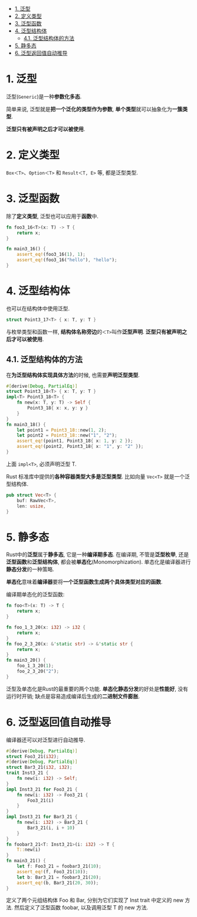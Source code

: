 
<!-- @import "[TOC]" {cmd="toc" depthFrom=1 depthTo=6 orderedList=false} -->

<!-- code_chunk_output -->

- [1. 泛型](#1-泛型)
- [2. 定义类型](#2-定义类型)
- [3. 泛型函数](#3-泛型函数)
- [4. 泛型结构体](#4-泛型结构体)
  - [4.1. 泛型结构体的方法](#41-泛型结构体的方法)
- [5. 静多态](#5-静多态)
- [6. 泛型返回值自动推导](#6-泛型返回值自动推导)

<!-- /code_chunk_output -->

# 1. 泛型

泛型(`Generic`)是一种**参数化多态**.

简单来说, 泛型就是**把一个泛化的类型作为参数**, **单个类型**就可以抽象化为**一簇类型**.

**泛型只有被声明之后才可以被使用**.

# 2. 定义类型

`Box＜T>`、`Option＜T>` 和 `Result＜T, E>` 等, 都是泛型类型.

# 3. 泛型函数

除了**定义类型**, 泛型也可以应用于**函数**中.

```rust
fn foo3_16<T>(x: T) -> T {
	return x;
}

fn main3_16() {
	assert_eq!(foo3_16(1), 1);
	assert_eq!(foo3_16("hello"), "hello");
}
```

# 4. 泛型结构体

也可以在结构体中使用泛型.

```rust
struct Point3_17<T> { x: T, y: T }
```

与枚举类型和函数一样, **结构体名称旁边**的`＜T>`叫作**泛型声明**. **泛型只有被声明之后才可以被使用**.

## 4.1. 泛型结构体的方法

在**为泛型结构体实现具体方法**的时候, 也需要**声明泛型类型**.

```rust
#[derive(Debug, PartialEq)]
struct Point3_18<T> { x: T, y: T }
impl<T> Point3_18<T> {
	fn new(x: T, y: T) -> Self {
		Point3_18{ x: x, y: y }
	}
}
fn main3_18() {
	let point1 = Point3_18::new(1, 2);
	let point2 = Point3_18::new("1", "2");
	assert_eq!(point1, Point3_18{ x: 1, y: 2 });
	assert_eq!(point2, Point3_18{ x: "1", y: "2" });
}
```

上面 `impl<T>`, 必须声明泛型 T.

Rust 标准库中提供的**各种容器类型大多是泛型类型**. 比如向量 `Vec<T>` 就是一个泛型结构体.

```rust
pub struct Vec<T> {
	buf: RawVec<T>,
	len: usize,
}
```

# 5. 静多态

Rust中的**泛型**属于**静多态**, 它是一种**编译期多态**. 在编译期, 不管是**泛型枚举**, 还是**泛型函数**和**泛型结构体**, 都会被**单态化**(Monomorphization). 单态化是编译器进行**静态分发**的一种策略.

**单态化**意味着**编译器**要将**一个泛型函数生成两个具体类型对应的函数**.

编译期单态化的泛型函数:

```rust
fn foo<T>(x: T) -> T {
	return x;
}

fn foo_1_3_20(x: i32) -> i32 {
	return x;
}
fn foo_2_3_20(x: &'static str) -> &'static str {
	return x;
}
fn main3_20() {
	foo_1_3_20(1);
	foo_2_3_20("2");
}
```

泛型及单态化是Rust的最重要的两个功能. **单态化静态分发**的好处是**性能好**, 没有运行时开销; 缺点是容易造成编译后生成的**二进制文件膨胀**.

# 6. 泛型返回值自动推导

编译器还可以对泛型进行自动推导.

```rust
#[derive(Debug, PartialEq)]
struct Foo3_21(i32);
#[derive(Debug, PartialEq)]
struct Bar3_21(i32, i32);
trait Inst3_21 {
	fn new(i: i32) -> Self;
}
impl Inst3_21 for Foo3_21 {
	fn new(i: i32) -> Foo3_21 {
		Foo3_21(i)
	}
}
impl Inst3_21 for Bar3_21 {
    fn new(i: i32) -> Bar3_21 {
	    Bar3_21(i, i + 10)
    }
}
fn foobar3_21<T: Inst3_21>(i: i32) -> T {
	T::new(i)
}
fn main3_21() {
	let f: Foo3_21 = foobar3_21(10);
	assert_eq!(f, Foo3_21(10));
	let b: Bar3_21 = foobar3_21(20);
	assert_eq!(b, Bar3_21(20, 30));
}
```

定义了两个元组结构体 Foo 和 Bar, 分别为它们实现了 Inst trait 中定义的 new 方法. 然后定义了泛型函数 foobar, 以及调用泛型 T 的 new 方法.